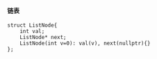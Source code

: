 #### 链表

```数据结构
struct ListNode{
	int val;
	ListNode* next;
	ListNode(int v=0): val(v), next(nullptr){}
};
```
